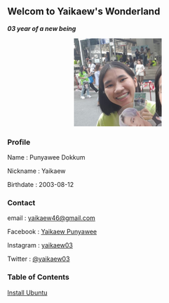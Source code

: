 ## Welcom to Yaikaew's Wonderland
***03 year of a new being***

<p align="center">
  <img width="200" height="200" src="52237.jpg">
</p>

### Profile
Name : Punyawee Dokkum

Nickname : Yaikaew

Birthdate : 2003-08-12


### Contact
email : yaikaew46@gmail.com

Facebook : [Yaikaew Punyawee](https://www.facebook.com/profile.php?id=100004631406249)

Instagram : [yaikaew03](https://www.instagram.com/yaikaew03/)

Twitter : [@yaikaew03](https://twitter.com/yaikaew03)


### Table of Contents
[Install Ubuntu](https://yaikaew.github.io/InstallUbuntu.html)
